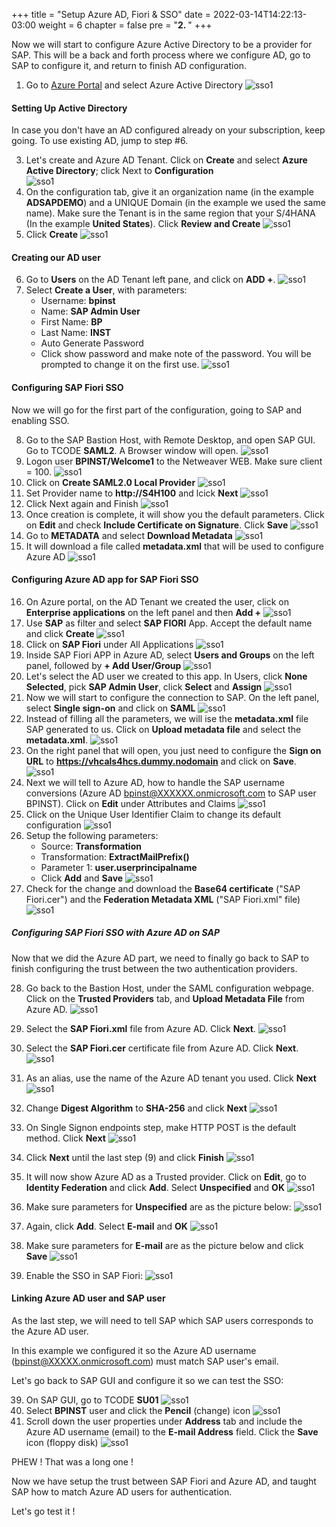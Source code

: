 +++
title = "Setup Azure AD, Fiori & SSO"
date = 2022-03-14T14:22:13-03:00
weight = 6
chapter = false
pre = "<b>2. </b>"
+++

Now we will start to configure Azure Active Directory to be a provider for SAP. This will be a back and forth process where we configure AD, go to SAP to configure it, and return to finish AD configuration. 

1. Go to [Azure Portal](https://portal.azure.com) and select Azure Active Directory 
![sso1](/images/sso-nw00.png?height=150px) 

#### Setting Up Active Directory 

In case you don't have an AD configured already on your subscription, keep going. To use existing AD, jump to step #6. 

3. Let's create and Azure AD Tenant. Click on **Create** and select **Azure Active Directory**; click Next to **Configuration**  
![sso1](/images/sso-nw02.png?height=350px) 
4. On the configuration tab, give it an organization name (in the example **ADSAPDEMO**) and a UNIQUE Domain (in the example we used the same name). Make sure the Tenant is in the same region that your S/4HANA (In the example **United States**). Click **Review and Create**
![sso1](/images/sso-nw03.png?height=300px) 
5. Click **Create**
![sso1](/images/sso-nw04.png?height=300px) 

#### Creating our AD user

6. Go to **Users** on the AD Tenant left pane, and click on **ADD +**. 
![sso1](/images/sso-nw05.png?height=450px) 
7. Select **Create a User**, with parameters: 
    - Username: **bpinst** 
    - Name: **SAP Admin User** 
    - First Name: **BP**
    - Last Name: **INST**
    - Auto Generate Password 
    - Click show password and make note of the password. You will be prompted to change it on the first use. 
![sso1](/images/sso-nw06.png?height=550px) 

#### Configuring SAP Fiori SSO

Now we will go for the first part of the configuration, going to SAP and enabling SSO.

8. Go to the SAP Bastion Host, with Remote Desktop, and open SAP GUI. Go to TCODE **SAML2**. A Browser window will open. 
![sso1](/images/sso-nw13.png?height=450px) 
9. Logon user **BPINST/Welcome1** to the Netweaver WEB. Make sure client = 100. 
![sso1](/images/sso-nw14.png?height=450px) 
10. Click on **Create SAML2.0 Local Provider** 
![sso1](/images/sso-nw15.png?height=250px) 
11. Set Provider name to **http://S4H100** and lcick **Next**
![sso1](/images/sso-nw16.png?height=450px) 
12. Click Next again and Finish
![sso1](/images/sso-nw17.png?height=350px) 
13. Once creation is complete, it will show you the default parameters. Click on **Edit** and check **Include Certificate on Signature**. Click **Save**
![sso1](/images/sso-nw18.png?height=350px) 
14. Go to **METADATA** and select **Download Metadata** 
![sso1](/images/sso-nw19.png?height=350px) 
15. It will download a file called **metadata.xml** that will be used to configure Azure AD
![sso1](/images/sso-nw20.png?height=350px) 

#### Configuring Azure AD app for SAP Fiori SSO

16. On Azure portal, on the AD Tenant we created the user, click on **Enterprise applications** on the left panel and then **Add +** 
![sso1](/images/sso-nw07.png?height=450px) 
17. Use **SAP** as filter and select **SAP FIORI** App. Accept the default name and click **Create**
![sso1](/images/sso-nw08.png?height=350px) 
18. Click on **SAP Fiori** under All Applications
![sso1](/images/sso-nw09.png?height=300px) 
19. Inside SAP Fiori APP in Azure AD, select **Users and Groups** on the left panel, followed by **+ Add User/Group**
![sso1](/images/sso-nw10.png?height=450px) 
20. Let's select the AD user we created to this app. In Users, click **None Selected**,  pick **SAP Admin User**, click **Select** and **Assign**
![sso1](/images/sso-nw11.png) 
21. Now we will start to configure the connection to SAP. On the left panel, select **Single sign-on**  and click on **SAML**
![sso1](/images/sso-nw12.png) 
22. Instead of filling all the parameters, we will ise the **metadata.xml** file SAP generated to us. Click on **Upload metadata file** and select the **metadata.xml**. 
![sso1](/images/sso-nw21.png) 
23. On the right panel that will open, you just need to configure the **Sign on URL** to
**https://vhcals4hcs.dummy.nodomain** and click on **Save**. 
![sso1](/images/sso-nw22.png?height=450px) 
24. Next we will tell to Azure AD, how to handle the SAP username conversions (Azure AD bpinst@XXXXXX.onmicrosoft.com to SAP user BPINST). Click on **Edit** under Attributes and Claims
![sso1](/images/sso-nw23.png?height=350px) 
25. Click on the Unique User Identifier Claim to change its default configuration
![sso1](/images/sso-nw24.png?height=350px) 
26. Setup the following parameters: 
    - Source: **Transformation**
    - Transformation: **ExtractMailPrefix()**
    - Parameter 1: **user.userprincipalname**
    - Click **Add** and **Save**
![sso1](/images/sso-nw25.png)
27. Check for the change and download the **Base64 certificate** ("SAP Fiori.cer") and the **Federation Metadata XML** ("SAP Fiori.xml" file)
![sso1](/images/sso-nw26.png) 

##### Configuring SAP Fiori SSO with Azure AD on SAP 

Now that we did the Azure AD part, we need to finally go back to SAP to finish configuring the trust between the two authentication providers. 

28. Go back to the Bastion Host, under the SAML configuration webpage. Click on the **Trusted Providers** tab, and **Upload Metadata File** from Azure AD. 
![sso1](/images/sso-nw27.png?height=350px)
29. Select the **SAP Fiori.xml** file from Azure AD. Click **Next**.
![sso1](/images/sso-nw28.png?height=450px) 
30. Select the **SAP Fiori.cer** certificate file from Azure AD. Click **Next**.
![sso1](/images/sso-nw29.png?height=450px)
31. As an alias, use the name of the Azure AD tenant you used. Click **Next** 
![sso1](/images/sso-nw30.png?height=550px) 
32. Change **Digest Algorithm** to **SHA-256** and click **Next**
![sso1](/images/sso-nw31.png?height=550px) 
33. On Single Signon endpoints step, make HTTP POST is the default method. Click **Next**
![sso1](/images/sso-nw32.png?height=550px) 
34. Click **Next** until the last step (9) and click **Finish** 
![sso1](/images/sso-nw33.png?height=550px) 

35. It will now show Azure AD as a Trusted provider. Click on **Edit**, go to **Identity Federation**  and click **Add**. Select **Unspecified** and **OK**
![sso1](/images/sso-nw34.png?height=550px) 
36. Make sure parameters for **Unspecified** are as the picture below:
![sso1](/images/sso-nw35.png?height=550px) 
36. Again, click **Add**. Select **E-mail** and **OK**
![sso1](/images/sso-nw36.png?height=550px)
37. Make sure parameters for **E-mail** are as the picture below and click **Save**
![sso1](/images/sso-nw37.png?height=550px) 
38. Enable the SSO in SAP Fiori:
![sso1](/images/sso-nw38.png?height=550px) 

#### Linking Azure AD user and SAP user 

As the last step, we will need to tell SAP which SAP users corresponds to the Azure AD user. 

In this example we configured it so the Azure AD username (bpinst@XXXXX.onmicrosoft.com) must match SAP user's email. 

Let's go back to SAP GUI and configure it so we can test the SSO:

39. On SAP GUI, go to TCODE **SU01**
![sso1](/images/sso-nw39.png?height=550px) 
40. Select **BPINST** user and click the **Pencil** (change) icon
![sso1](/images/sso-nw40.png?height=350px) 
41. Scroll down the user properties under **Address** tab and include the Azure AD username (email) to the **E-mail Address** field. Click the **Save** icon (floppy disk)
![sso1](/images/sso-nw41.png?height=550px) 

PHEW ! That was a long one ! 

Now we have setup the trust between SAP Fiori and Azure AD, and taught SAP how to match Azure AD users for authentication. 

Let's go test it ! 